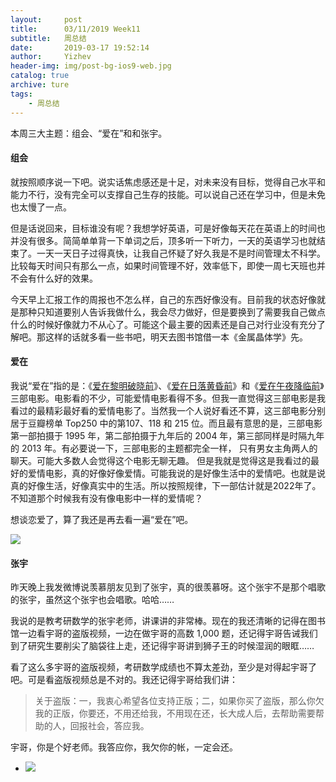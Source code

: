 ```yaml
---
layout:     post
title:      03/11/2019 Week11
subtitle:   周总结
date:       2019-03-17 19:52:14
author:     Yizhev
header-img: img/post-bg-ios9-web.jpg
catalog: true
archive: ture
tags:
    - 周总结
---
```


本周三大主题：组会、“爱在”和和张宇。

#### 组会

就按照顺序说一下吧。说实话焦虑感还是十足，对未来没有目标，觉得自己水平和能力不行，没有完全可以支撑自己生存的技能。可以说自己还在学习中，但是未免也太慢了一点。

但是话说回来，目标谁没有呢？我想学好英语，可是好像每天花在英语上的时间也并没有很多。简简单单背一下单词之后，顶多听一下听力，一天的英语学习也就结束了。一天一天日子过得真快，让我自己怀疑了好久我是不是时间管理太不科学。比较每天时间只有那么一点，如果时间管理不好，效率低下，即使一周七天班也并不会有什么好的效果。

今天早上汇报工作的周报也不怎么样，自己的东西好像没有。目前我的状态好像就是那种只知道要别人告诉我做什么，我会尽力做好，但是要换到了需要我自己做点什么的时候好像就力不从心了。可能这个最主要的因素还是自己对行业没有充分了解吧。那这样的话就多看一些书吧，明天去图书馆借一本《金属晶体学》先。

#### 爱在

我说“爱在”指的是：《[爱在黎明破晓前](https://movie.douban.com/subject/1296339/)》、《[爱在日落黄昏前](https://movie.douban.com/subject/1291990/)》和《[爱在午夜降临前](https://movie.douban.com/subject/10808442/)》三部电影。电影看的不少，可能爱情电影看得不多。但我一直觉得这三部电影是我看过的最精彩最好看的爱情电影了。当然我一个人说好看还不算，这三部电影分别居于豆瓣榜单 Top250 中的第107、118 和 215 位。而且最有意思的是，三部电影第一部拍摄于 1995 年，第二部拍摄于九年后的 2004 年，第三部同样是时隔九年的 2013 年。有必要说一下，三部电影的主题都完全一样， 只有男女主角两人的聊天。可能大多数人会觉得这个电影无聊无趣。 但是我就是觉得这是我看过的最好的爱情电影，真的好像好像爱情。可能我说的是好像生活中的爱情吧。也就是说真的好像生活，好像真实中的生活。所以按照规律，下一部估计就是2022年了。不知道那个时候我有没有像电影中一样的爱情呢？

想谈恋爱了，算了我还是再去看一遍“爱在”吧。 

![](https://yizhe.me/wp-content/uploads/2019/03/v2-b2b0df4e5a23fbec00a2e6f431570411_b.gif)  



#### 张宇

昨天晚上我发微博说羡慕朋友见到了张宇，真的很羡慕呀。这个张宇不是那个唱歌的张宇，虽然这个张宇也会唱歌。哈哈……

我说的是教考研数学的张宇老师，讲课讲的非常棒。现在的我还清晰的记得在图书馆一边看宇哥的盗版视频，一边在做宇哥的高数 1,000 题，还记得宇哥告诫我们到了研究生要削尖了脑袋往上走，还记得宇哥讲到狮子王的时候湿润的眼眶……

看了这么多宇哥的盗版视频，考研数学成绩也不算太差劲，至少是对得起宇哥了吧。可是看盗版视频总是不对的。我还记得宇哥给我们讲：

> 关于盗版：一，我衷心希望各位支持正版；二，如果你买了盗版，那么你欠我的正版，你要还，不用还给我，不用现在还，长大成人后，去帮助需要帮助的人，回报社会，答应我。

宇哥，你是个好老师。我答应你，我欠你的帐，一定会还。

  * ![](https://yizhe.me/wp-content/uploads/2019/03/yuge-768x1024.jpg)